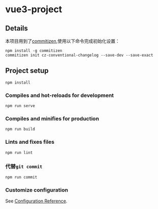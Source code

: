 # vue3-project

## Details

本项目用到了[commitizen](https://github.com/commitizen/cz-cli),使用以下命令完成初始化设置：

```
npm install -g commitizen
commitizen init cz-conventional-changelog --save-dev --save-exact
```

## Project setup
```
npm install
```

### Compiles and hot-reloads for development
```
npm run serve
```

### Compiles and minifies for production
```
npm run build
```

### Lints and fixes files
```
npm run lint
```

### 代替`git commit`
```
npm run commit
```

### Customize configuration
See [Configuration Reference](https://cli.vuejs.org/config/).
